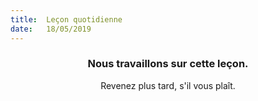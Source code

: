 ```yaml
---
title:  Leçon quotidienne
date:   18/05/2019
---
```


### <center>Nous travaillons sur cette leçon.</center>
<center>Revenez plus tard, s'il vous plaît.</center>